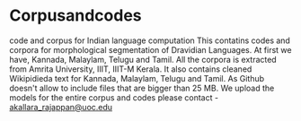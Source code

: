 # Corpusandcodes
code and corpus for Indian language computation
This contatins codes and corpora for morphological segmentation of Dravidian Languages. At first we have, Kannada, Malaylam, Telugu and Tamil. All the corpora is extracted from Amrita University, IIIT, IIIT-M Kerala. 
It also contains cleaned Wikipidieda text for  Kannada, Malaylam, Telugu and Tamil.
As Github doesn't allow to include files that are bigger than 25 MB. We upload the models for the entire corpus and codes 
please contact - akallara_rajappan@uoc.edu

